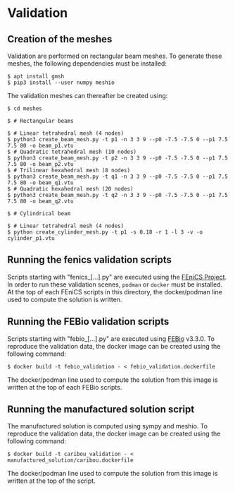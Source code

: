 # Validation

## Creation of the meshes
Validation are performed on rectangular beam meshes. To generate these meshes, the following 
dependencies must be installed:
```shell
$ apt install gmsh
$ pip3 install --user numpy meshio
```

The validation meshes can thereafter be created using:
```shell
$ cd meshes

$ # Rectangular beams

$ # Linear tetrahedral mesh (4 nodes)
$ python3 create_beam_mesh.py -t p1 -n 3 3 9 --p0 -7.5 -7.5 0 --p1 7.5 7.5 80 -o beam_p1.vtu
$ # Quadratic tetrahedral mesh (10 nodes)
$ python3 create_beam_mesh.py -t p2 -n 3 3 9 --p0 -7.5 -7.5 0 --p1 7.5 7.5 80 -o beam_p2.vtu
$ # Trilinear hexahedral mesh (8 nodes)
$ python3 create_beam_mesh.py -t q1 -n 3 3 9 --p0 -7.5 -7.5 0 --p1 7.5 7.5 80 -o beam_q1.vtu
$ # Quadratic hexahedral mesh (20 nodes)
$ python3 create_beam_mesh.py -t q2 -n 3 3 9 --p0 -7.5 -7.5 0 --p1 7.5 7.5 80 -o beam_q2.vtu

$ # Cylindrical beam

$ # Linear tetrahedral mesh (4 nodes)
$ python create_cylinder_mesh.py -t p1 -s 0.18 -r 1 -l 3 -v -o cylinder_p1.vtu 
```

## Running the fenics validation scripts
Scripts starting with "fenics_[...].py" are executed using the [FEniCS Project](https://fenicsproject.org). In order to 
run these validation scenes, `podman` or `docker` must be installed. At the top of each FEniCS scripts in this directory,
the docker/podman line used to compute the solution is written.

## Running the FEBio validation scripts
Scripts starting with "febio_[...].py" are executed using [FEBio](https://febio.org/) v3.3.0. To reproduce
the validation data, the docker image can be created using the following command:
```shell
$ docker build -t febio_validation - < febio_validation.dockerfile
```

The docker/podman line used to compute the solution from this image is written at the top of each
FEBio scripts.

## Running the manufactured solution script
The manufactured solution is computed using sympy and meshio. To reproduce
the validation data, the docker image can be created using the following command:
```shell
$ docker build -t caribou_validation - < manufactured_solution/caribou.dockerfile
```

The docker/podman line used to compute the solution from this image is written at the top of the
script.
